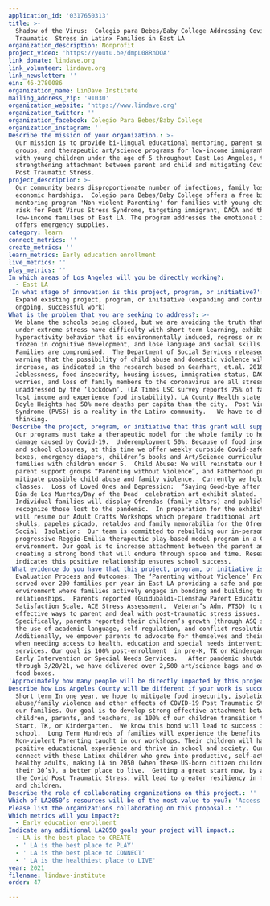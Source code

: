 ```yaml
---
application_id: '0317650313'
title: >-
  Shadow of the Virus:  Colegio para Bebes/Baby College Addressing Covid-19 Post
  Traumatic  Stress in Latinx Families in East LA
organization_description: Nonprofit
project_video: 'https://youtu.be/dmpL08RnDOA'
link_donate: lindave.org
link_volunteer: lindave.org
link_newsletter: ''
ein: 46-2780086
organization_name: LinDave Institute
mailing_address_zip: '91030'
organization_website: 'https://www.lindave.org'
organization_twitter: ''
organization_facebook: Colegio Para Bebes/Baby College
organization_instagram: ''
Describe the mission of your organization.: >-
  Our mission is to provide bi-lingual educational mentoring, parent support
  groups, and therapeutic art/science programs for low-income immigrant families
  with young children under the age of 5 throughout East Los Angeles, thus
  strengthening attachment between parent and child and mitigating Covid -19
  Post Traumatic Stress.
project_description: >-
  Our community bears disproportionate number of infections, family loss and
  economic hardships.  Colegio para Bebes/Baby College offers a free bi-lingual
  mentoring program 'Non-violent Parenting' for families with young children at
  risk for Post Virus Stress Syndrome, targeting immigrant, DACA and the
  low-income families of East LA. The program addresses the emotional impact and
  offers emergency supplies.
category: learn
connect_metrics: ''
create_metrics: ''
learn_metrics: Early education enrollment
live_metrics: ''
play_metrics: ''
In which areas of Los Angeles will you be directly working?:
  - East LA
'In what stage of innovation is this project, program, or initiative?': >-
  Expand existing project, program, or initiative (expanding and continuing
  ongoing, successful work)
What is the problem that you are seeking to address?: >-
  We blame the schools being closed, but we are avoiding the truth that children
  under extreme stress have difficulty with short term learning, exhibit
  hyperactivity behavior that is environmentally induced, regress or remain
  frozen in cognitive development, and lose language and social skills.   
  Families are compromised.  The Department of Social Services released a
  warning that the possibility of child abuse and domestic violence will
  increase, as indicated in the research based on Gearhart, et.al. 2018. 
  Joblessness, food insecurity, housing issues, immigration status, DACA
  worries, and loss of family members to the coronavirus are all stressors
  unaddressed by the ‘lockdown’. (LA Times USC survey reports 75% of families
  lost income and experience food instability). LA County Health state that
  Boyle Heights had 50% more deaths per capita than the city.  Post Virus Stress
  Syndrome (PVSS) is a reality in the Latinx community.   We have to change our
  thinking.   
'Describe the project, program, or initiative that this grant will support to address the problem identified.': >-
  Our programs must take a therapeutic model for the whole family to heal the
  damage caused by Covid-19.  Underemployment 50%: Because of food insecurity
  and school closures, at this time we offer weekly curbside Covid-safe food
  boxes, emergency diapers, children’s books and Art/Science curriculum bags for
  families with children under 5.  Child Abuse: We will reinstate our bilingual
  parent support groups “Parenting without Violence”, and Fatherhood program to
  mitigate possible child abuse and family violence.  Currently we hold online
  classes.  Loss of Loved Ones and Depression:  “Saying Good-bye after Covid-19”
  Dia de Los Muertos/Day of the Dead  celebration art exhibit slated. 
  Individual families will display Ofrendas (family altars) and publicly
  recognize those lost to the pandemic.  In preparation for the exhibit,  we
  will resume our Adult Crafts Workshops which prepare traditional art sugar
  skulls, papeles picado, retaldos and family memorabilia for the Ofrendas. 
  Social  Isolation:  Our team is committed to rebuilding our in-person
  progressive Reggio-Emilia therapeutic play-based model program in a Covid-safe
  environment. Our goal is to increase attachment between the parent and child,
  creating a strong bond that will endure through space and time. Research
  indicates this positive relationship ensures school success. 
'What evidence do you have that this project, program, or initiative is or will be successful, and how will you define and measure success?': >-
  Evaluation Process and Outcomes: The ‘Parenting without Violence’ Program
  served over 200 families per year in East LA providing a safe and positive
  environment where families actively engage in bonding and building trust-based
  relationships.  Parents reported (Guidubaldi-Clemshaw Parent Education
  Satisfaction Scale, ACE Stress Assessment,  Veteran’s Adm. PTSD) to using more
  effective ways to parent and deal with post-traumatic stress issues.
  Specifically, parents reported their children’s growth (through ASQ survey) in
  the use of academic language, self-regulation, and conflict resolution skills.
  Additionally, we empower parents to advocate for themselves and their children
  when needing access to health, education and special needs intervention
  services. Our goal is 100% post-enrollment  in pre-K, TK or Kindergarten,
  Early Intervention or Special Needs Services.   After pandemic shutdown,
  through 3/20/21, we have delivered over 2,500 art/science bags and over 2,000
  food boxes.  
'Approximately how many people will be directly impacted by this project, program, or initiative?': '825'
Describe how Los Angeles County will be different if your work is successful.: >-
  Short term In one year, we hope to mitigate food insecurity, isolation, child
  abuse/family violence and other effects of COVID-19 Post Traumatic Stress in
  our families. Our goal is to develop strong effective attachment between
  children, parents, and teachers, as 100% of our children transition to Head
  Start, TK, or Kindergarten.  We know this bond will lead to success in
  school.  Long Term Hundreds of families will experience the benefits of
  Non-violent Parenting taught in our workshops. Their children will have a
  positive educational experience and thrive in school and society. Our programs
  connect with these Latinx children who grow into productive, self-actuated
  healthy adults, making LA in 2050 (when these US-born citizen children are in
  their 30’s), a better place to live.  Getting a great start now, by addressing
  the Covid Post Traumatic Stress, will lead to greater resiliency in families
  and children. 
Describe the role of collaborating organizations on this project.: ''
Which of LA2050’s resources will be of the most value to you?: 'Access to the LA2050 community,Hosting virtual events or gatherings'
Please list the organizations collaborating on this proposal.: ''
Which metrics will you impact?:
  - Early education enrollment
Indicate any additional LA2050 goals your project will impact.:
  - LA is the best place to CREATE
  - ' LA is the best place to PLAY'
  - ' LA is the best place to CONNECT'
  - ' LA is the healthiest place to LIVE'
year: 2021
filename: lindave-institute
order: 47

---
```

